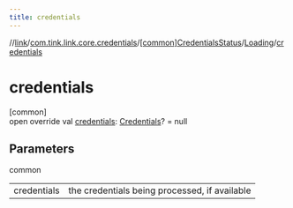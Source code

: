 ```yaml
---
title: credentials
---
```

//[link](../../../../index.html)/[com.tink.link.core.credentials](../../index.html)/[[common]CredentialsStatus](../index.html)/[Loading](index.html)/[credentials](credentials.html)



# credentials



[common]\
open override val [credentials](credentials.html): [Credentials](../../../com.tink.model.credentials/[common]-credentials/index.html)? = null



## Parameters


common

| | |
|---|---|
| credentials | the credentials being processed, if available |




